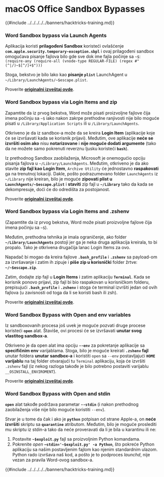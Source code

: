 # macOS Office Sandbox Bypasses

{{#include ../../../../../banners/hacktricks-training.md}}

### Word Sandbox bypass via Launch Agents

Aplikacija koristi **prilagođeni Sandbox** koristeći ovlašćenje **`com.apple.security.temporary-exception.sbpl`** i ovaj prilagođeni sandbox omogućava pisanje fajlova bilo gde sve dok ime fajla počinje sa `~$`: `(require-any (require-all (vnode-type REGULAR-FILE) (regex #"(^|/)~$[^/]+$")))`

Stoga, bekstvo je bilo lako kao **pisanje `plist`** LaunchAgent u `~/Library/LaunchAgents/~$escape.plist`.

Proverite [**originalni izveštaj ovde**](https://www.mdsec.co.uk/2018/08/escaping-the-sandbox-microsoft-office-on-macos/).

### Word Sandbox bypass via Login Items and zip

Zapamtite da iz prvog bekstva, Word može pisati proizvoljne fajlove čija imena počinju sa `~$` iako nakon zakrpe prethodne ranjivosti nije bilo moguće pisati u `/Library/Application Scripts` ili u `/Library/LaunchAgents`.

Otkriveno je da iz sandbox-a može da se kreira **Login Item** (aplikacije koje će se izvršavati kada se korisnik prijavi). Međutim, ove aplikacije **neće se izvršiti osim ako** nisu **notarizovane** i **nije moguće dodati argumente** (tako da ne možete samo pokrenuti reverznu ljusku koristeći **`bash`**).

Iz prethodnog Sandbox zaobilaženja, Microsoft je onemogućio opciju pisanja fajlova u `~/Library/LaunchAgents`. Međutim, otkriveno je da ako stavite **zip fajl kao Login Item**, `Archive Utility` će jednostavno **raspakovati** ga na trenutnoj lokaciji. Dakle, pošto podrazumevano folder `LaunchAgents` iz `~/Library` nije kreiran, bilo je moguće **zipovati plist u `LaunchAgents/~$escape.plist`** i **staviti** zip fajl u **`~/Library`** tako da kada se dekompresuje, doći će do odredišta za postojanost.

Proverite [**originalni izveštaj ovde**](https://objective-see.org/blog/blog_0x4B.html).

### Word Sandbox bypass via Login Items and .zshenv

(Zapamtite da iz prvog bekstva, Word može pisati proizvoljne fajlove čija imena počinju sa `~$`).

Međutim, prethodna tehnika je imala ograničenje, ako folder **`~/Library/LaunchAgents`** postoji jer ga je neka druga aplikacija kreirala, to bi propalo. Tako je otkrivena drugačija lanac Login Items za ovo.

Napadač bi mogao da kreira fajlove **`.bash_profile`** i **`.zshenv`** sa payload-om za izvršavanje i zatim ih zipuje i **piše zip u korisnički** folder žrtve: **`~/~$escape.zip`**.

Zatim, dodajte zip fajl u **Login Items** i zatim aplikaciju **`Terminal`**. Kada se korisnik ponovo prijavi, zip fajl bi bio raspakovan u korisničkom folderu, prepisujući **`.bash_profile`** i **`.zshenv`** i stoga će terminal izvršiti jedan od ovih fajlova (u zavisnosti od toga da li se koristi bash ili zsh).

Proverite [**originalni izveštaj ovde**](https://desi-jarvis.medium.com/office365-macos-sandbox-escape-fcce4fa4123c).

### Word Sandbox Bypass with Open and env variables

Iz sandboxovanih procesa još uvek je moguće pozvati druge procese koristeći **`open`** alat. Štaviše, ovi procesi će se izvršavati **unutar svog vlastitog sandbox-a**.

Otkriveno je da open alat ima opciju **`--env`** za pokretanje aplikacije sa **specifičnim env** varijablama. Stoga, bilo je moguće kreirati **`.zshenv` fajl** unutar foldera **unutar** **sandbox-a** i koristiti `open` sa `--env` postavljajući **`HOME` varijablu** na taj folder otvarajući tu `Terminal` aplikaciju, koja će izvršiti `.zshenv` fajl (iz nekog razloga takođe je bilo potrebno postaviti varijablu `__OSINSTALL_ENVIROMENT`).

Proverite [**originalni izveštaj ovde**](https://perception-point.io/blog/technical-analysis-of-cve-2021-30864/).

### Word Sandbox Bypass with Open and stdin

**`open`** alat takođe podržava parametar **`--stdin`** (i nakon prethodnog zaobilaženja više nije bilo moguće koristiti `--env`).

Stvar je u tome da čak i ako je **`python`** potpisan od strane Apple-a, on **neće izvršiti** skriptu sa **`quarantine`** atributom. Međutim, bilo je moguće proslediti mu skriptu iz stdin-a tako da neće proveravati da li je bila u karantinu ili ne:&#x20;

1. Postavite **`~$exploit.py`** fajl sa proizvoljnim Python komandama.
2. Pokrenite _open_ **`–stdin='~$exploit.py' -a Python`**, što pokreće Python aplikaciju sa našim postavljenim fajlom kao njenim standardnim ulazom. Python rado izvršava naš kod, a pošto je to podproces _launchd_, nije vezan za pravila Word-ovog sandbox-a.

{{#include ../../../../../banners/hacktricks-training.md}}
